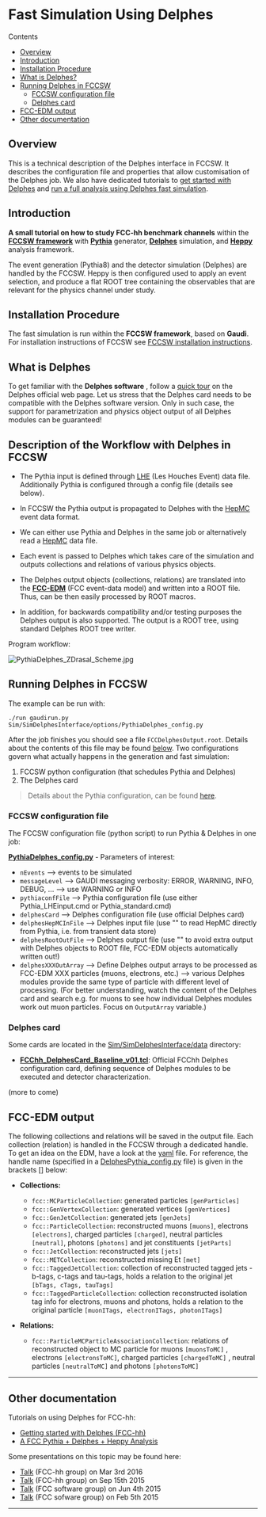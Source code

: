 Fast Simulation Using Delphes
==================================

Contents

-   [Overview](#overview)
-   [Introduction](#introduction)
-   [Installation Procedure](#installation-procedure)
-   [What is Delphes?](#what-is-delphes)
-   [Running Delphes in FCCSW](#running-delphes-in-fccsw)
    - [FCCSW configuration file](#fccsw-configuration-file)
    - [Delphes card](#delphes-card)
-   [FCC-EDM output](#fcc-edm-output)
-   [Other documentation](#other-documentation)

Overview
--------

This is a technical description of the Delphes interface in FCCSW. It describes the configuration file and properties
that allow customisation of the Delphes job. We also have dedicated tutorials to
[get started with Delphes](https://github.com/HEP-FCC/fcc-tutorials/blob/master/FccSoftwareGettingStartedFastSim.md#getting-started-with-delphes-fcc-hh) and
[run a full analysis using Delphes fast simulation](https://github.com/HEP-FCC/fcc-tutorials/blob/master/FccFullAnalysis.md).

Introduction
------------------

**A small tutorial on how to study FCC-hh benchmark channels** within
the **[FCCSW framework](https://github.com/HEP-FCC/FCCSW)** with
**[Pythia](http://home.thep.lu.se/~torbjorn/pythia81html/Welcome.html)**
generator, **[Delphes](https://cp3.irmp.ucl.ac.be/projects/delphes)** simulation, and
**[Heppy](https://github.com/cbernet/heppy)** analysis framework.

The event generation (Pythia8) and the detector simulation (Delphes) are handled by the FCCSW.
Heppy is then configured used to apply an event selection, and produce a flat ROOT tree containing
the observables that are relevant for the physics channel under study.

Installation Procedure
---------------------------

The fast simulation is run within the **FCCSW framework**, based on **Gaudi**. For installation instructions of FCCSW see
[FCCSW installation instructions](https://github.com/HEP-FCC/FCCSW/blob/master/README.md).


What is Delphes
---------------

To get familiar with the **Delphes software** , follow a [quick tour](https://cp3.irmp.ucl.ac.be/projects/delphes/wiki/WorkBook/QuickTour)
on the Delphes official web page. Let us stress that the Delphes card needs to be compatible with the Delphes software
version. Only in such case, the support for parametrization and physics object output of all Delphes modules can be
guaranteed!


Description of the Workflow with Delphes in FCCSW
-------------------------------------------------

-   The Pythia input is defined through [LHE](https://en.wikipedia.org/wiki/Les_Houches_Accords) (Les Houches Event)
    data file. Additionally Pythia is configured through a config file (details see below).

-   In FCCSW the Pythia output is propagated to Delphes with the [HepMC](http://lcgapp.cern.ch/project/simu/HepMC/)
    event data format.

-   We can either use Pythia and Delphes in the same job or alternatively read a
    [HepMC](http://lcgapp.cern.ch/project/simu/HepMC/) data file.

-   Each event is passed to Delphes which takes care of the simulation and outputs collections and relations of various
    physics objects.

-   The Delphes output objects (collections, relations) are translated into the **[FCC-EDM](https://github.com/HEP-FCC/fcc-edm/blob/master/README.md)**
    (FCC event-data model) and written into a ROOT file. Thus, can be then easily processed by ROOT macros.

-   In addition, for backwards compatibility and/or testing purposes the Delphes output is also supported. The output is
    a ROOT tree, using standard Delphes ROOT tree writer.

Program workflow:

![PythiaDelphes\_ZDrasal\_Scheme.jpg](https://twiki.cern.ch/twiki/pub/FCC/FccPythiaDelphes/PythiaDelphes_ZDrasal_Scheme.jpg "PythiaDelphes_ZDrasal_Scheme.jpg")


Running Delphes in FCCSW
------------------------

The example can be run with:

```
./run gaudirun.py Sim/SimDelphesInterface/options/PythiaDelphes_config.py
```

After the job finishes you should see a file `FCCDelphesOutput.root`. Details about the contents of this file may be found
[below](#fcc-edm-output). Two configurations govern what actually happens in the generation and fast simulation:

1. FCCSW python configuration (that schedules Pythia and Delphes)
2. The Delphes card

> Details about the Pythia configuration, can be found [here](../../Generation/doc/RunningPythia.md).


### FCCSW configuration file

The FCCSW configuration file (python script) to run Pythia & Delphes in one job:

**[PythiaDelphes\_config.py](https://github.com/HEP-FCC/FCCSW/blob/master/Sim/SimDelphesInterface/options/PythiaDelphes_config.py)** -
Parameters of interest:

-   `nEvents` --&gt; events to be simulated
-   `messageLevel` --&gt; GAUDI messaging
    verbosity: ERROR, WARNING, INFO, DEBUG, ... --&gt; use WARNING
    or INFO
-   `pythiaconfFile` --&gt; Pythia
    configuration file (use either Pythia\_LHEinput.cmd
    or Pythia\_standard.cmd)
-   `delphesCard` --&gt; Delphes
    configuration file (use official Delphes card)
-   `delphesHepMCInFile` --&gt; Delphes
    input file (use "" to read <span class="twikiNewLink"> HepMC
    </span> directly from Pythia, i.e. from transient data store)
-   `delphesRootOutFile` --&gt; Delphes
    output file (use "" to avoid extra output with Delphes objects
    to ROOT file, FCC-EDM objects automatically written out!)
-   `delphesXXXOutArray` --&gt; Define
    Delphes output arrays to be processed as FCC-EDM XXX particles
    (muons, electrons, etc.) --&gt; various Delphes modules provide
    the same type of particle with different level of processing.
    (For better understanding, watch the content of the Delphes card
    and search e.g. for muons to see how individual Delphes modules
    work out muon particles. Focus on
    `OutputArray` variable.)

### Delphes card

Some cards are located in the
[Sim/SimDelphesInterface/data](https://github.com/HEP-FCC/FCCSW/tree/master/Sim/SimDelphesInterface/data)
directory:

-   **[FCChh\_DelphesCard\_Baseline\_v01.tcl](https://github.com/HEP-FCC/FCCSW/blob/master/Sim/SimDelphesInterface/data/FCChh_DelphesCard_Baseline_v01.tcl)**:
    Official FCChh Delphes configuration card, defining sequence of Delphes modules to be executed and detector characterization.

(more to come)

FCC-EDM output
--------------

The following collections and relations will be saved in the output
file. Each collection (relation) is handled in the FCCSW through a
dedicated handle. To get an idea on the EDM, have a look at the [yaml](https://github.com/HEP-FCC/fcc-edm/blob/master/edm.yaml) file.
For reference, the handle name (specified in a
[DelphesPythia\_config.py](https://github.com/HEP-FCC/FCCSW/blob/master/Sim/SimDelphesInterface/options/PythiaDelphes_config.py)
file) is given in the brackets \[\] below:

-   **Collections:**
    -   `fcc::MCParticleCollection`:  generated particles `[genParticles]`
    -   `fcc::GenVertexCollection`: generated vertices `[genVertices]`
    -   `fcc::GenJetCollection`: generated jets `[genJets]`
    -   `fcc::ParticleCollection`: reconstructed muons `[muons]`, electrons `[electrons]`, charged particles `[charged]`,
        neutral particles `[neutral]`, photons `[photons]` and jet constituents `[jetParts]`
    -   `fcc::JetCollection`: reconstructed jets `[jets]`
    -   `fcc::METCollection`: reconstructed missing Et `[met]`
    -   `fcc::TaggedJetCollection`: collection of reconstructed tagged jets - b-tags, c-tags and tau-tags, holds a relation to the original jet
        `[bTags, cTags, tauTags]`
    -   `fcc::TaggedParticleCollection`: collection reconstructed isolation tag info for electrons, muons and
        photons, holds a relation to the original particle `[muonITags, electronITags, photonITags]`

-   **Relations:**
    -   `fcc::ParticleMCParticleAssociationCollection`: relations of reconstructed object to MC particle for
        muons `[muonsToMC]` , electrons `[electronsToMC]`, charged particles `[chargedToMC]` , neutral particles
        `[neutralToMC]` and photons `[photonsToMC]`


***

Other documentation
-------------------

Tutorials on using Delphes for FCC-hh:

- [Getting started with Delphes (FCC-hh)](https://github.com/HEP-FCC/fcc-tutorials/blob/master/FccSoftwareGettingStartedFastSim.md#getting-started-with-delphes-fcc-hh)
- [A FCC Pythia + Delphes + Heppy Analysis](https://github.com/HEP-FCC/fcc-tutorials/blob/master/FccFullAnalysis.md)


Some presentations on this topic may be found here:

-   [Talk](https://indico.cern.ch/event/446602/contribution/6/attachments/1238094/1818990/PythiaDelphes_ZDrasal.pdf)
    (FCC-hh group) on Mar 3rd 2016
-   [Talk](https://indico.cern.ch/event/443015/contribution/2/attachments/1155286/1660371/PythiaDelphes_ZDrasal.pdf)
    (FCC-hh group) on Sep 15th 2015
-   [Talk](https://indico.cern.ch/event/399484/contribution/0/attachments/800169/1096662/FCCSW_MDG_040615.pdf)
    (FCC software group) on Jun 4th 2015
-   [Talk](https://indico.cern.ch/event/370378/contribution/2/attachments/736634/1010596/FCCSW_MDG_050215.pdf)
    (FCC sofware group) on Feb 5th 2015

***

